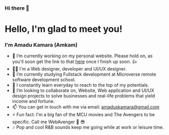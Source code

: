 ### Hi there 👋


# Hello, I'm glad to meet you!

### I'm Amadu Kamara (Amkam)

- 🔭 I’m currently working on my personal website. Please hold on, as you'll soon get the link to that <a href="">here</a> once I finish up soon. 👍
- 👨‍💻 I'm a Web designer, developer and UI/UX designer.
- 🌱 I’m currently studying Fullstack development at Microverse remote software development school.
- 🌲 I constantly learn everyday to reach to the top of my potentials.
- 👯 I’m looking to collaborate on, Website, Web application and UI/UX design projects to solve businesses and real-life problems that yield income and fortune.
- 📫 You can get in touch with me via email: amaduskamara@gmail.com
- ⚡ Fun fact: I'm a big fan of the MCU movies and The Avengers to be specific. Call me WebAvenger 💪 😎
- 🎶 Pop and cool R&B sounds keep me going while at work or leisure time.
